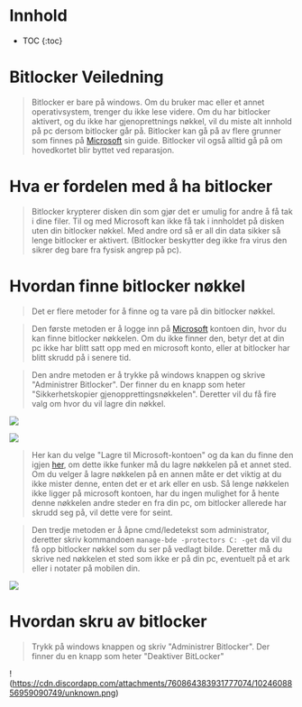 <h1 class="no_toc">Innhold</h1>

* TOC
{:toc}

# Bitlocker Veiledning
> Bitlocker er bare på windows. Om du bruker mac eller et annet operativsystem, trenger du ikke lese videre.
> Om du har bitlocker aktivert, og du ikke har gjenoprettnings nøkkel, vil du miste alt innhold på pc dersom bitlocker går på.
> Bitlocker kan gå på av flere grunner som finnes på [Microsoft](https://learn.microsoft.com/en-us/windows/security/information-protection/bitlocker/bitlocker-recovery-guide-plan#what-causes-bitlocker-recovery) sin guide. Bitlocker vil også alltid gå på om hovedkortet blir byttet ved reparasjon.

# Hva er fordelen med å ha bitlocker
>Bitlocker krypterer disken din som gjør det er umulig for andre å få tak i dine filer. Til og med Microsoft kan ikke få tak i innholdet på disken uten din bitlocker nøkkel. Med andre ord så er all din data sikker så lenge bitlocker er aktivert. (Bitlocker beskytter deg ikke fra virus den sikrer deg bare fra fysisk angrep på pc).

# Hvordan finne bitlocker nøkkel
>Det er flere metoder for å finne og ta vare på din bitlocker nøkkel. 

>Den første metoden er å logge inn på [Microsoft](https://account.microsoft.com/devices/recoverykey) kontoen din, hvor du kan finne bitlocker nøkkelen. Om du ikke finner den, betyr det at din pc ikke har blitt satt opp med en microsoft konto, eller at bitlocker har blitt skrudd på i senere tid.

>Den andre metoden er å trykke på windows knappen og skrive "Administrer Bitlocker". Der finner du en knapp som heter "Sikkerhetskopier gjenopprettingsnøkkelen". Deretter vil du få fire valg om hvor du vil lagre din nøkkel.

![](https://cdn.discordapp.com/attachments/760864383931777074/1024608856959090749/unknown.png)

![](https://cdn.discordapp.com/attachments/760864383931777074/1024626550429192293/unknown.png)

>Her kan du velge "Lagre til Microsoft-kontoen" og da kan du finne den igjen [her](https://account.microsoft.com/devices/recoverykey), om dette ikke funker må du lagre nøkkelen på et annet sted. Om du velger å lagre nøkkelen på en annen måte er det viktig at du ikke mister denne, enten det er et ark eller en usb. Så lenge nøkkelen ikke ligger på microsoft kontoen, har du ingen mulighet for å hente denne nøkkelen andre steder en fra din pc, om bitlocker allerede har skrudd seg på, vil dette vere for seint.

>Den tredje metoden er å åpne cmd/ledetekst som administrator, deretter skriv kommandoen ```manage-bde -protectors C: -get``` da vil du få opp bitlocker nøkkel som du ser på vedlagt bilde. Deretter må du skrive ned nøkkelen et sted som ikke er på din pc, eventuelt på et ark eller i notater på mobilen din.

![](https://cdn.discordapp.com/attachments/760864383931777074/1024607462898282496/fghghhdtgethedtherth.png)

# Hvordan skru av bitlocker
>Trykk på windows knappen og skriv "Administrer Bitlocker". Der finner du en knapp som heter "Deaktiver BitLocker"

!(https://cdn.discordapp.com/attachments/760864383931777074/1024608856959090749/unknown.png)
